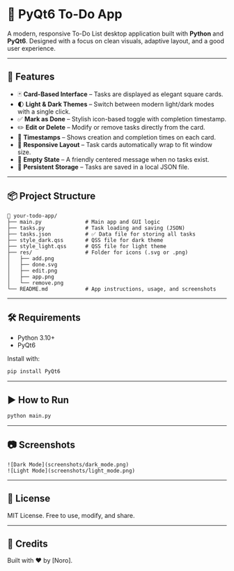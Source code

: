 # 📝 PyQt6 To-Do App

A modern, responsive To-Do List desktop application built with **Python** and **PyQt6**. Designed with a focus on clean visuals, adaptive layout, and a good user experience.

---

## 🌟 Features

- 🃏 **Card-Based Interface** – Tasks are displayed as elegant square cards.
- 🌓 **Light & Dark Themes** – Switch between modern light/dark modes with a single click.
- ✅ **Mark as Done** – Stylish icon-based toggle with completion timestamp.
- ✏️ **Edit or Delete** – Modify or remove tasks directly from the card.
- 📅 **Timestamps** – Shows creation and completion times on each card.
- 🧩 **Responsive Layout** – Task cards automatically wrap to fit window size.
- 💬 **Empty State** – A friendly centered message when no tasks exist.
- 💾 **Persistent Storage** – Tasks are saved in a local JSON file.

---

## 📦 Project Structure

```
📁 your-todo-app/
├── main.py              # Main app and GUI logic
├── tasks.py             # Task loading and saving (JSON)
├── tasks.json           # ✅ Data file for storing all tasks
├── style_dark.qss       # QSS file for dark theme
├── style_light.qss      # QSS file for light theme
├── res/                 # Folder for icons (.svg or .png)
│   ├── add.png
│   ├── done.svg
│   ├── edit.png
│   ├── app.png
│   └── remove.png
└── README.md            # App instructions, usage, and screenshots
```

---

## 🛠 Requirements

- Python 3.10+
- PyQt6

Install with:

```bash
pip install PyQt6
```

---

## ▶️ How to Run

```bash
python main.py
```

---

## 📷 Screenshots

```
![Dark Mode](screenshots/dark_mode.png)
![Light Mode](screenshots/light_mode.png)
```

---

## 📄 License

MIT License. Free to use, modify, and share.

---

## 🙌 Credits

Built with ❤️ by [Noro].
